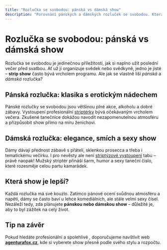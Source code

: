 ```yaml
---
title: "Rozlučka se svobodou: pánská vs dámská show"
description: "Porovnání pánských a dámských rozluček se svobodou. Která show je žhavější? Inspirujte se tipy na nezapomenutelný večer se striptýzem."
---
```


# Rozlučka se svobodou: pánská vs dámská show

Rozlučka se svobodou je jedinečnou příležitostí, jak si naplno užít poslední večer před svatbou. Ať už ji organizuje svědek nebo svědkyně, jedno je jisté – **strip show** často bývá vrcholem programu. Ale jak se vlastně liší *pánská* a *dámská* rozlučka?

## Pánská rozlučka: klasika s erotickým nádechem

Pánské rozlučky se svobodou jsou většinou plné akce, alkoholu a dobré zábavy. Vystoupení profesionální [striptérky](https://www.agenturafox.cz/) bývá očekávaným vrcholem večera. Zkušené tanečnice dokážou navodit nezapomenutelnou atmosféru a přizpůsobit show přímo na míru ženichovi.

## Dámská rozlučka: elegance, smích a sexy show

Dámy dávají přednost zábavě s přáteli, sklenkou prosecca a třeba i tematickému večírku. I pro nevěsty ale není [striptýzové vystoupení](https://www.agenturafox.cz/) tabu – právě naopak! Mužský striptér přináší šarm, humor a sexy taneční číslo, které rozesměje celou partu kamarádek.

## Která show je lepší?

Každá rozlučka má své kouzlo. Zatímco pánové ocení svůdnou atmosféru a napětí, dámy se často baví u lehce komediálních, ale stále velmi sexy čísel. Nezáleží tedy, zda plánujete **pánskou nebo dámskou show** – důležité je, aby to byl zážitek na celý život.

## Tip na závěr

Pokud hledáte profesionální a spolehlivé , doporučujeme navštívit web **[agenturafox.cz](https://www.agenturafox.cz/)**, kde si vyberete show přesně podle svého stylu a rozpočtu.

